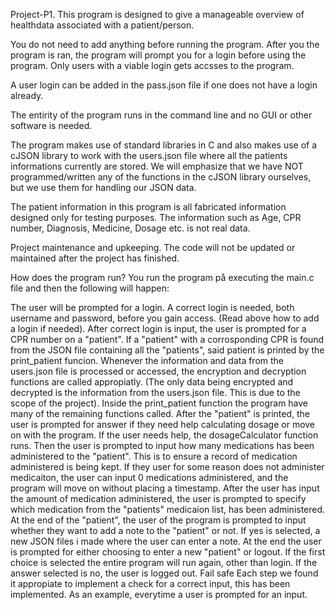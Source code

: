 Project-P1.
This program is designed to give a manageable overview of healthdata associated with a patient/person.

You do not need to add anything before running the program. After you the program is ran, the program will prompt you for a login before using the program. Only users with a viable login gets accsses to the program.

A user login can be added in the pass.json file if one does not have a login already.

The entirity of the program runs in the command line and no GUI or other software is needed.

The program makes use of standard libraries in C and also makes use of a cJSON library to work with the users.json file where all the patients informations currently are stored. We will emphasize that we have NOT programmed/written any of the functions in the cJSON library ourselves, but we use them for handling our JSON data.

The patient information in this program is all fabricated information designed only for testing purposes. The information such as Age, CPR number, Diagnosis, Medicine, Dosage etc. is not real data.

Project maintenance and upkeeping.
The code will not be updated or maintained after the project has finished.

How does the program run?
You run the program på executing the main.c file and then the following will happen:

The user will be prompted for a login. A correct login is needed, both username and password, before you gain access. (Read above how to add a login if needed).
After correct login is input, the user is prompted for a CPR number on a "patient". If a "patient" with a corrosponding CPR is found from the JSON file containing all the "patients", said patient is printed by the print_patient funcion.
Whenever the information and data from the users.json file is processed or accessed, the encryption and decryption functions are called appropiatly. (The only data being encrypted and decrypted is the information from the users.json file. This is due to the scope of the project).
Inside the print_patient function the program have many of the remaining functions called. After the "patient" is printed, the user is prompted for answer if they need help calculating dosage or move on with the program. If the user needs help, the dosageCalculator function runs.
Then the user is prompted to input how many medications has been administered to the "patient". This is to ensure a record of medication administered is being kept. If they user for some reason does not administer medicaiton, the user can input 0 medications administered, and the program will move on without placing a timestamp.
After the user has input the amount of medication administered, the user is prompted to specify which medication from the "patients" medicaion list, has been administered.
At the end of the "patient", the user of the program is prompted to input whether they want to add a note to the "patient" or not. If yes is selected, a new JSON files i made where the user can enter a note.
At the end the user is prompted for either choosing to enter a new "patient" or logout. If the first choice is selected the entire program will run again, other than login. If the answer selected is no, the user is logged out.
Fail safe Each step we found it appropiate to implement a check for a correct input, this has been implemented. As an example, everytime a user is prompted for an input.
